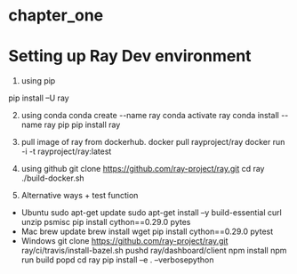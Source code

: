 # chapter_one

# Setting up Ray Dev environment 

1. using pip

pip install –U ray

2. using conda
conda create --name ray
conda activate ray
conda install --name ray pip
pip install ray

3. pull image of ray from dockerhub. 
docker pull rayproject/ray
docker run -i -t rayproject/ray:latest

4. using github
git clone https://github.com/ray-project/ray.git
cd ray
./build-docker.sh

5. Alternative ways + test function
- Ubuntu 
sudo apt-get update
sudo apt-get install –y build-essential curl unzip psmisc
pip install cython==0.29.0 pytes
- Mac
brew update
brew install wget
pip install cython==0.29.0 pytest
- Windows
git clone https://github.com/ray-project/ray.git
ray/ci/travis/install-bazel.sh
pushd ray/dashboard/client
npm install
npm run build
popd
cd ray
pip install –e . –verbosepython
